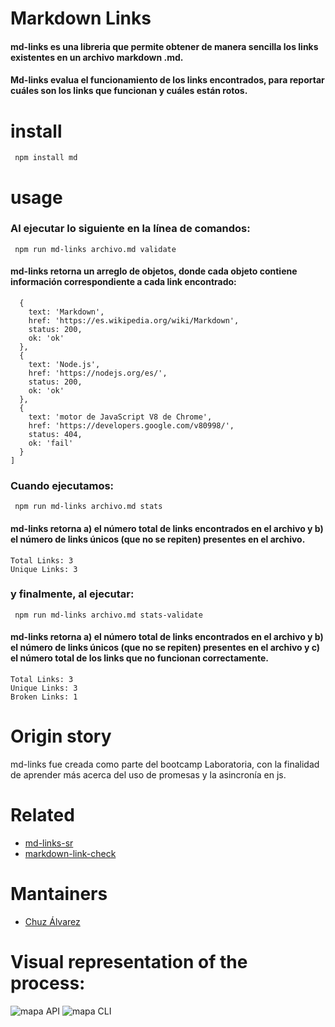 # Markdown Links 
#### md-links es una libreria que permite obtener de manera sencilla los links existentes en un archivo markdown .md.
#### Md-links evalua el funcionamiento de los links encontrados, para reportar cuáles son los links que funcionan y cuáles están rotos. 
# install
``` npm install md```
# usage
### Al ejecutar lo siguiente en la línea de comandos:
``` npm run md-links archivo.md validate```
#### md-links retorna un arreglo de objetos, donde cada objeto contiene información correspondiente a cada link encontrado: 

``` [
  {
    text: 'Markdown',
    href: 'https://es.wikipedia.org/wiki/Markdown',
    status: 200,
    ok: 'ok'
  },
  {
    text: 'Node.js',
    href: 'https://nodejs.org/es/',
    status: 200,
    ok: 'ok'
  },
  {
    text: 'motor de JavaScript V8 de Chrome',
    href: 'https://developers.google.com/v80998/',
    status: 404,
    ok: 'fail'
  }
]
```
### Cuando ejecutamos:
``` npm run md-links archivo.md stats```
#### md-links retorna a) el número total de links encontrados en el archivo y b) el número de links únicos (que no se repiten) presentes en el archivo. 

```
Total Links: 3
Unique Links: 3
```
### y finalmente, al ejecutar:
``` npm run md-links archivo.md stats-validate```
#### md-links retorna a) el número total de links encontrados en el archivo y b) el número de links únicos (que no se repiten) presentes en el archivo y c) el número total de los links que no funcionan correctamente.

```
Total Links: 3
Unique Links: 3
Broken Links: 1
```
# Origin story
md-links fue creada como parte del bootcamp Laboratoria, con la finalidad de aprender más acerca del uso de promesas y la asincronía en js. 
# Related
- [md-links-sr](https://www.npmjs.com/package/md-links-sr)
- [markdown-link-check](https://www.npmjs.com/package/markdown-link-check)
# Mantainers 
- [Chuz Álvarez](https://github.com/ChuzAlvaca)

# Visual representation of the process: 
![mapa API](https://imagizer.imageshack.com/img922/9223/baZFiR.png)
![mapa CLI](https://imagizer.imageshack.com/img922/9223/baZFiR.png)